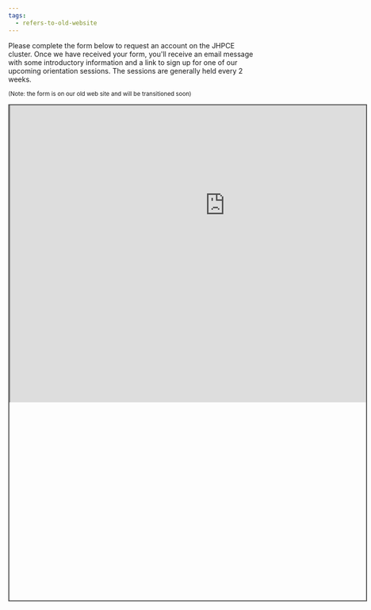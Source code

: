 ```yaml
---
tags:
  - refers-to-old-website
---
```

Please complete the form below to request an account on the JHPCE cluster. Once we have received
your form, you'll receive an email message with some introductory information and a link to
sign up for one of our upcoming orientation sessions.  The sessions are generally held every 2 weeks.

<sub>(Note: the form is on our old web site and will be transitioned soon)</sub>
<div style="position: static; overflow: hidden; border: solid 2px #555; width:720px; height:1000px;">
<div style="overflow: hidden; margin-top: -400px; margin-right: -600px; margin-bottom: -240px; height:1000px;">

<iframe src="https://jhpce.jhu.edu/register/user/" id="main" height="1200" width="865" scrolling="no">
  <p>Your browser does not support iframes.</p>
</iframe>

</div>
</div>

